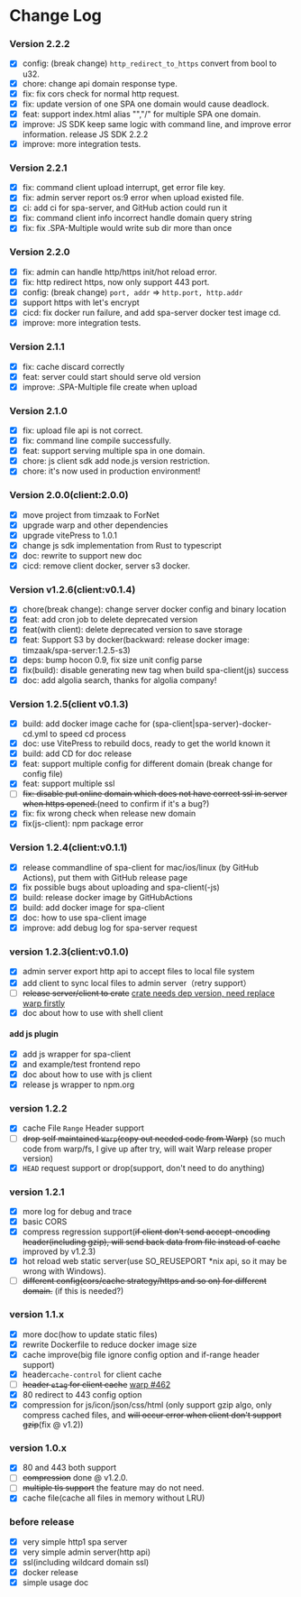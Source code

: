 # Change Log

### Version 2.2.2

- [x] config: (break change) `http_redirect_to_https` convert from bool to u32.
- [x] chore: change api domain response type.
- [x] fix: fix cors check for normal http request.
- [x] fix: update version of one SPA one domain would cause deadlock.
- [x] feat: support index.html alias "","/" for multiple SPA one domain.
- [x] improve: JS SDK keep same logic with command line, and improve error information. release JS SDK 2.2.2
- [x] improve: more integration tests.

### Version 2.2.1

- [x] fix: command client upload interrupt, get error file key.
- [x] fix: admin server report os:9 error when upload existed file.
- [x] ci: add ci for spa-server, and GitHub action could run it
- [x] fix: command client info incorrect handle domain query string
- [x] fix: fix .SPA-Multiple would write sub dir more than once

### Version 2.2.0

- [x] fix: admin can handle http/https init/hot reload error.
- [x] fix: http redirect https, now only support 443 port.
- [x] config: (break change) `port, addr` => `http.port, http.addr`
- [x] support https with let's encrypt
- [x] cicd: fix docker run failure, and add spa-server docker test image cd.
- [x] improve: more integration tests.

### Version 2.1.1

- [x] fix: cache discard correctly
- [x] feat: server could start should serve old version
- [x] improve: .SPA-Multiple file create when upload

### Version 2.1.0

- [x] fix: upload file api is not correct.
- [x] fix: command line compile successfully.
- [x] feat: support serving multiple spa in one domain.
- [x] chore: js client sdk add node.js version restriction.
- [x] chore: it's now used in production environment!

### Version 2.0.0(client:2.0.0)

- [x] move project from timzaak to ForNet
- [x] upgrade warp and other dependencies
- [x] upgrade vitePress to 1.0.1
- [x] change js sdk implementation from Rust to typescript
- [x] doc: rewrite to support new doc
- [x] cicd: remove client docker, server s3 docker.

### Version v1.2.6(client:v0.1.4)

- [x] chore(break change): change server docker config and binary location
- [x] feat: add cron job to delete deprecated version
- [x] feat(with client): delete deprecated version to save storage
- [x] feat: Support S3 by docker(backward: release docker image: timzaak/spa-server:1.2.5-s3)
- [x] deps: bump hocon 0.9, fix size unit config parse
- [x] fix(build): disable generating new tag when build spa-client(js) success
- [x] doc: add algolia search, thanks for algolia company!

### Version 1.2.5(client v0.1.3)

- [x] build: add docker image cache for (spa-client|spa-server)-docker-cd.yml to speed cd process
- [x] doc: use VitePress to rebuild docs, ready to get the world known it
- [x] build: add CD for doc release
- [x] feat: support multiple config for different domain (break change for config file)
- [x] feat: support multiple ssl
- [ ] ~~fix: disable put online domain which does not have correct ssl in server when https opened.~~(need to confirm if
  it's a bug?)
- [x] fix: fix wrong check when release new domain
- [x] fix(js-client): npm package error

### Version 1.2.4(client:v0.1.1)

- [x] release commandline of spa-client for mac/ios/linux (by GitHub Actions), put them with GitHub release page
- [x] fix possible bugs about uploading and spa-client(-js)
- [x] build: release docker image by GitHubActions
- [x] build: add docker image for spa-client
- [x] doc: how to use spa-client image
- [x] improve: add debug log for spa-server request

### version 1.2.3(client:v0.1.0)

- [x] admin server export http api to accept files to local file system
- [x] add client to sync local files to admin server（retry support）
- [ ] ~~release server/client to
  crate~~ [crate needs dep version, need replace warp firstly](https://github.com/rust-lang/cargo/issues/1565)
- [x] doc about how to use with shell client

#### add js plugin

- [x] add js wrapper for spa-client
- [x] and example/test frontend repo
- [x] doc about how to use with js client
- [x] release js wrapper to npm.org

### version 1.2.2

- [x] cache File `Range` Header support
- [ ] ~~drop self maintained `Warp`(copy out needed code from Warp)~~ (so much code from warp/fs, I give up after try,
  will wait Warp release proper version)
- [x] `HEAD` request support or drop(support, don't need to do anything)

### version 1.2.1

- [x] more log for debug and trace
- [x] basic CORS
- [x] compress regression support(~~if client don't send accept-encoding header(including gzip), will send back data
  from file instead of cache~~ improved by v1.2.3)
- [x] hot reload web static server(use SO_REUSEPORT *nix api, so it may be wrong with Windows).
- [ ] ~~different config(cors/cache strategy/https and so on) for different domain.~~ (if this is needed?)

### version 1.1.x

- [x] more doc(how to update static files)
- [x] rewrite Dockerfile to reduce docker image size
- [x] cache improve(big file ignore config option and if-range header support)
- [x] header`cache-control` for client cache
- [ ] ~~header `etag` for client cache~~ [warp #462](https://github.com/seanmonstar/warp/issues/462)
- [x] 80 redirect to 443 config option
- [x] compression for js/icon/json/css/html (only support gzip algo, only compress cached files, and ~~will occur error
  when client don't support gzip~~(fix @ v1.2))

### version 1.0.x

- [x] 80 and 443 both support
- [ ] ~~compression~~ done @ v1.2.0.
- [ ] ~~multiple tls support~~ the feature may do not need.
- [x] cache file(cache all files in memory without LRU)

### before release

- [x] very simple http1 spa server
- [x] very simple admin server(http api)
- [x] ssl(including wildcard domain ssl)
- [x] docker release
- [x] simple usage doc
